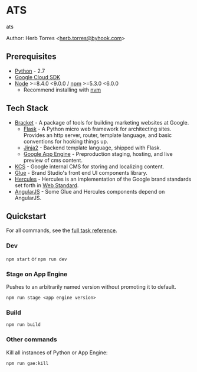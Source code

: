 # ATS
ats

Author: Herb Torres &lt;[herb.torres@byhook.com](https://moma.corp.google.com/person/herb.torres@byhook.com)&gt;


## Prerequisites
* [Python](https://www.python.org/) - 2.7
* [Google Cloud SDK](https://cloud.google.com/sdk/docs/)
* [Node](https://nodejs.org/en/) &gt;=8.4.0 &lt;9.0.0 / [npm](https://www.npmjs.com/) &gt;=5.3.0 &lt;6.0.0
    * Recommend installing with [nvm](https://github.com/creationix/nvm)


## Tech Stack
* [Bracket](https://bracket.googleplex.com) - A package of tools for building marketing websites at Google.
    * [Flask](http://flask.pocoo.org/) - A Python micro web framework for architecting sites. Provides an http server, router, template language, and basic conventions for hooking things up.
    * [Jinja2](http://jinja.pocoo.org/docs/dev/) - Backend template language, shipped with Flask.
    * [Google App Engine](https://cloud.google.com/appengine/) - Preproduction staging, hosting, and live preview of cms content.
* [KCS](http://go/kcs) - Google internal CMS for storing and localizing content.
* [Glue](https://glue-docs.appspot.com) - Brand Studio's front end UI components library.
* [Hercules](https://hercules-docs.appspot.com) - Hercules is an implementation of the Google brand standards set forth in [Web Standard](https://standards.google/).
* [AngularJS](https://angularjs.org/) - Some Glue and Hercules components depend on AngularJS.


## Quickstart

For all commands, see the [full task reference](https://bracket.googleplex.com/#task-reference).

### Dev
`npm start` or `npm run dev`

### Stage on App Engine
Pushes to an arbitrarily named version without promoting it to default.

`npm run stage <app engine version>`

### Build
`npm run build`

### Other commands
Kill all instances of Python or App Engine:

`npm run gae:kill`
